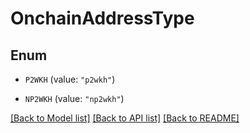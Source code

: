 # OnchainAddressType

## Enum


* `P2WKH` (value: `"p2wkh"`)

* `NP2WKH` (value: `"np2wkh"`)


[[Back to Model list]](../README.md#documentation-for-models) [[Back to API list]](../README.md#documentation-for-api-endpoints) [[Back to README]](../README.md)


